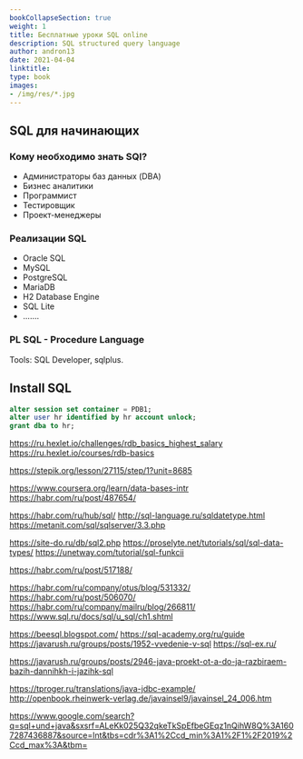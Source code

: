 ```yaml
---
bookCollapseSection: true
weight: 1
title: Бесплатные уроки SQL online
description: SQL structured query language
author: andron13
date: 2021-04-04
linktitle: 
type: book
images:
- /img/res/*.jpg
---
```


## SQL для начинающих

### Кому необходимо знать SQl?

- Администраторы баз данных (DBA)
- Бизнес аналитики
- Программист
- Тестировщик
- Проект-менеджеры

### Реализации SQL

- Oracle SQL
- MySQL
- PostgreSQL
- MariaDB
- H2 Database Engine
- SQL Lite
- .......

### PL SQL - Procedure Language


Tools: SQL Developer, sqlplus.

## Install SQL

```SQl
alter session set container = PDB1;
alter user hr identified by hr account unlock;
grant dba to hr;
```



https://ru.hexlet.io/challenges/rdb_basics_highest_salary
https://ru.hexlet.io/courses/rdb-basics

https://stepik.org/lesson/27115/step/1?unit=8685

https://www.coursera.org/learn/data-bases-intr
https://habr.com/ru/post/487654/

https://habr.com/ru/hub/sql/
http://sql-language.ru/sqldatetype.html
https://metanit.com/sql/sqlserver/3.3.php

https://site-do.ru/db/sql2.php
https://proselyte.net/tutorials/sql/sql-data-types/
https://unetway.com/tutorial/sql-funkcii


https://habr.com/ru/post/517188/

https://habr.com/ru/company/otus/blog/531332/
https://habr.com/ru/post/506070/
https://habr.com/ru/company/mailru/blog/266811/
https://www.sql.ru/docs/sql/u_sql/ch1.shtml

https://beesql.blogspot.com/
https://sql-academy.org/ru/guide
https://javarush.ru/groups/posts/1952-vvedenie-v-sql
https://sql-ex.ru/

https://javarush.ru/groups/posts/2946-java-proekt-ot-a-do-ja-razbiraem-bazih-dannihkh-i-jazihk-sql

https://tproger.ru/translations/java-jdbc-example/
http://openbook.rheinwerk-verlag.de/javainsel9/javainsel_24_006.htm

https://www.google.com/search?q=sql+und+java&sxsrf=ALeKk025Q32qkeTkSpEfbeGEqz1nQihW8Q%3A1607287436887&source=lnt&tbs=cdr%3A1%2Ccd_min%3A1%2F1%2F2019%2Ccd_max%3A&tbm=
